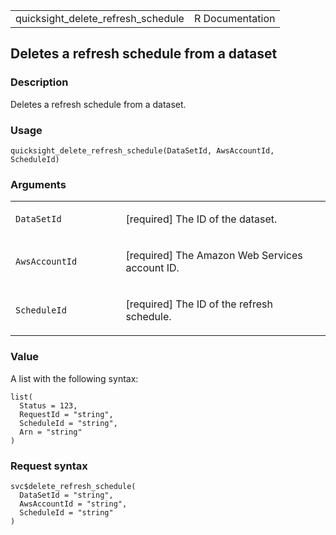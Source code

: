 <table style="width: 100%;">
<tbody>
<tr class="odd">
<td>quicksight_delete_refresh_schedule</td>
<td style="text-align: right;">R Documentation</td>
</tr>
</tbody>
</table>

## Deletes a refresh schedule from a dataset

### Description

Deletes a refresh schedule from a dataset.

### Usage

    quicksight_delete_refresh_schedule(DataSetId, AwsAccountId, ScheduleId)

### Arguments

<table>
<colgroup>
<col style="width: 35%" />
<col style="width: 65%" />
</colgroup>
<tbody>
<tr class="odd">
<td><code
id="quicksight_delete_refresh_schedule_:_DataSetId">DataSetId</code></td>
<td><p>[required] The ID of the dataset.</p></td>
</tr>
<tr class="even">
<td><code
id="quicksight_delete_refresh_schedule_:_AwsAccountId">AwsAccountId</code></td>
<td><p>[required] The Amazon Web Services account ID.</p></td>
</tr>
<tr class="odd">
<td><code
id="quicksight_delete_refresh_schedule_:_ScheduleId">ScheduleId</code></td>
<td><p>[required] The ID of the refresh schedule.</p></td>
</tr>
</tbody>
</table>

### Value

A list with the following syntax:

    list(
      Status = 123,
      RequestId = "string",
      ScheduleId = "string",
      Arn = "string"
    )

### Request syntax

    svc$delete_refresh_schedule(
      DataSetId = "string",
      AwsAccountId = "string",
      ScheduleId = "string"
    )
